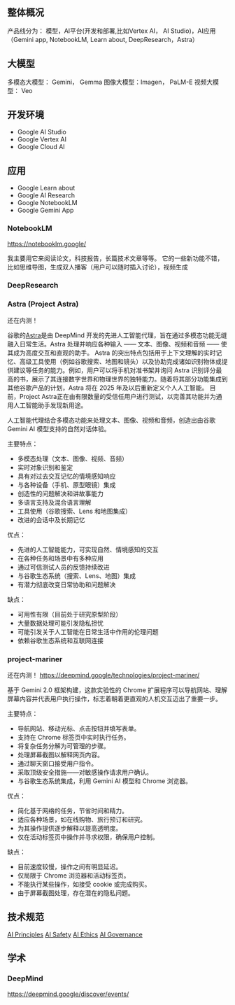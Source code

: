 
## 整体概况

产品线分为：
模型，AI平台(开发和部署,比如Vertex AI， AI Studio)，AI应用（Gemini app, NotebookLM, Learn about, DeepResearch，Astra）

## 大模型

多模态大模型： Gemini， Gemma
图像大模型：Imagen， PaLM-E
视频大模型： Veo

## 开发环境

- Google AI Studio
- Google Vertex AI
- Google Cloud AI

## 应用

- Google Learn about
- Google AI Research
- Google NotebookLM
- Google Gemini App

### NotebookLM

<https://notebooklm.google/>

我主要用它来阅读论文，科技报告，长篇技术文章等等。
它的一些新功能不错，比如思维导图，生成双人播客（用户可以随时插入讨论），视频生成

### DeepResearch

### Astra (Project Astra)

还在内测！

谷歌的[Astra](https://deepmind.google/technologies/project-astra/)是由 DeepMind 开发的先进人工智能代理，旨在通过多模态功能无缝融入日常生活。Astra 处理并响应各种输入 —— 文本、图像、视频和音频 —— 使其成为高度交互和直观的助手。
Astra 的突出特点包括用于上下文理解的实时记忆、高级工具使用（例如谷歌搜索、地图和镜头）以及协助完成诸如识别物体或提供建议等任务的能力。例如，用户可以将手机对准书架并询问 Astra 识别评分最高的书，展示了其连接数字世界和物理世界的独特能力。随着将其部分功能集成到其他谷歌产品的计划，Astra 将在 2025 年及以后重新定义个人人工智能。
目前，Project Astra正在由有限数量的受信任用户进行测试，以完善其功能并为通用人工智能助手发现新用途。

人工智能代理结合多模态功能来处理文本、图像、视频和音频，创造出由谷歌 Gemini AI 模型支持的自然对话体验。

主要特点：

- 多模态处理（文本、图像、视频、音频）
- 实时对象识别和鉴定
- 具有对过去交互记忆的情境感知响应
- 与各种设备（手机、原型眼镜）集成
- 创造性的问题解决和讲故事能力
- 多语言支持及混合语言理解
- 工具使用（谷歌搜索、Lens 和地图集成）
- 改进的会话中及长期记忆

优点：

- 先进的人工智能能力，可实现自然、情境感知的交互
- 在各种任务和场景中有多种应用
- 通过可信测试人员的反馈持续改进
- 与谷歌生态系统（搜索、Lens、地图）集成
- 有潜力彻底改变日常协助和问题解决

缺点：

- 可用性有限（目前处于研究原型阶段）
- 大量数据处理可能引发隐私担忧
- 可能引发关于人工智能在日常生活中作用的伦理问题
- 依赖谷歌生态系统和互联网连接

### project-mariner

还在内测！
<https://deepmind.google/technologies/project-mariner/>

基于 Gemini 2.0 框架构建，这款实验性的 Chrome 扩展程序可以导航网站、理解屏幕内容并代表用户执行操作，标志着朝着更直观的人机交互迈出了重要一步。

主要特点：

- 导航网站、移动光标、点击按钮并填写表单。
- 支持在 Chrome 标签页中实时执行任务。
- 将复杂任务分解为可管理的步骤。
- 处理屏幕截图以解释网页内容。
- 通过聊天窗口接受用户指令。
- 采取顶级安全措施——对敏感操作请求用户确认。
- 与谷歌生态系统集成，利用 Gemini AI 模型和 Chrome 浏览器。

优点：

- 简化基于网络的任务，节省时间和精力。
- 适应各种场景，如在线购物、旅行预订和研究。
- 为其操作提供逐步解释以提高透明度。
- 仅在活动标签页中操作并寻求权限，确保用户控制。

缺点：

- 目前速度较慢，操作之间有明显延迟。
- 仅局限于 Chrome 浏览器和活动标签页。
- 不能执行某些操作，如接受 cookie 或完成购买。
- 由于屏幕截图处理，存在潜在的隐私问题。

## 技术规范

[AI Principles](https://ai.google/responsibility/principles/)
[AI Safety](https://ai.google/responsibility/safety/)
[AI Ethics](https://ai.google/responsibility/ethics/)
[AI Governance](https://ai.google/responsibility/governance/)

## 学术

### DeepMind

<https://deepmind.google/discover/events/>

